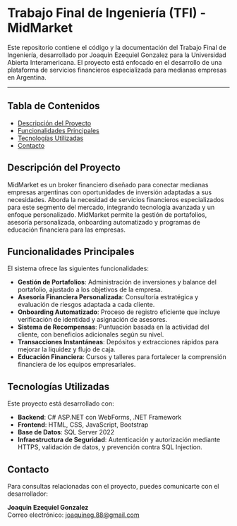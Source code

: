 # Trabajo Final de Ingeniería (TFI) - MidMarket

Este repositorio contiene el código y la documentación del Trabajo Final de Ingeniería, desarrollado por Joaquin Ezequiel Gonzalez para la Universidad Abierta Interamericana. El proyecto está enfocado en el desarrollo de una plataforma de servicios financieros especializada para medianas empresas en Argentina.

---

## Tabla de Contenidos
- [Descripción del Proyecto](#descripción-del-proyecto)
- [Funcionalidades Principales](#funcionalidades-principales)
- [Tecnologías Utilizadas](#tecnologías-utilizadas)
- [Contacto](#contacto)

## Descripción del Proyecto

MidMarket es un broker financiero diseñado para conectar medianas empresas argentinas con oportunidades de inversión adaptadas a sus necesidades. Aborda la necesidad de servicios financieros especializados para este segmento del mercado, integrando tecnología avanzada y un enfoque personalizado. MidMarket permite la gestión de portafolios, asesoría personalizada, onboarding automatizado y programas de educación financiera para las empresas.

## Funcionalidades Principales

El sistema ofrece las siguientes funcionalidades:
- **Gestión de Portafolios**: Administración de inversiones y balance del portafolio, ajustado a los objetivos de la empresa.
- **Asesoría Financiera Personalizada**: Consultoría estratégica y evaluación de riesgos adaptada a cada cliente.
- **Onboarding Automatizado**: Proceso de registro eficiente que incluye verificación de identidad y asignación de asesores.
- **Sistema de Recompensas**: Puntuación basada en la actividad del cliente, con beneficios adicionales según su nivel.
- **Transacciones Instantáneas**: Depósitos y extracciones rápidos para mejorar la liquidez y flujo de caja.
- **Educación Financiera**: Cursos y talleres para fortalecer la comprensión financiera de los equipos empresariales.

## Tecnologías Utilizadas

Este proyecto está desarrollado con:
- **Backend**: C# ASP.NET con WebForms, .NET Framework
- **Frontend**: HTML, CSS, JavaScript, Bootstrap
- **Base de Datos**: SQL Server 2022
- **Infraestructura de Seguridad**: Autenticación y autorización mediante HTTPS, validación de datos, y prevención contra SQL Injection.

## Contacto

Para consultas relacionadas con el proyecto, puedes comunicarte con el desarrollador:

**Joaquin Ezequiel Gonzalez**  
Correo electrónico: [joaquineg.88@gmail.com](joaquineg.88@gmail.com)
